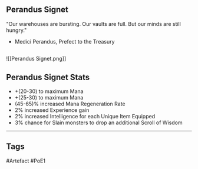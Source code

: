 ## Perandus Signet
"Our warehouses are bursting. Our vaults are full.
But our minds are still hungry."
- Medici Perandus, Prefect to the Treasury
##
![[Perandus Signet.png]]
## Perandus Signet Stats
- +(20-30) to maximum Mana
- +(25-30) to maximum Mana
- (45-65)% increased Mana Regeneration Rate
- 2% increased Experience gain
- 2% increased Intelligence for each Unique Item Equipped
- 3% chance for Slain monsters to drop an additional Scroll of Wisdom


---
## Tags
#Artefact
#PoE1